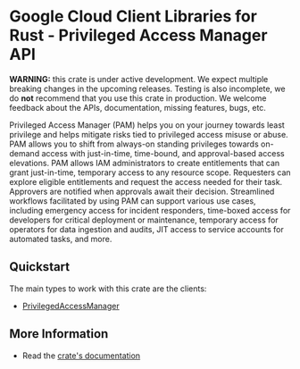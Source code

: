 # Google Cloud Client Libraries for Rust - Privileged Access Manager API

<!-- Code generated by sidekick. DO NOT EDIT. -->

**WARNING:** this crate is under active development. We expect multiple breaking
changes in the upcoming releases. Testing is also incomplete, we do **not**
recommend that you use this crate in production. We welcome feedback about the
APIs, documentation, missing features, bugs, etc.

Privileged Access Manager (PAM) helps you on your journey towards least
privilege and helps mitigate risks tied to privileged access misuse or
abuse. PAM allows you to shift from always-on standing privileges towards
on-demand access with just-in-time, time-bound, and approval-based access
elevations. PAM allows IAM administrators to create entitlements that can
grant just-in-time, temporary access to any resource scope. Requesters can
explore eligible entitlements and request the access needed for their
task. Approvers are notified when approvals await their
decision. Streamlined workflows facilitated by using PAM can support
various use cases, including emergency access for incident responders,
time-boxed access for developers for critical deployment or maintenance,
temporary access for operators for data ingestion and audits, JIT access
to service accounts for automated tasks, and more.

## Quickstart

The main types to work with this crate are the clients:

- [PrivilegedAccessManager]

## More Information

- Read the [crate's documentation](https://docs.rs/google-cloud-privilegedaccessmanager-v1/latest/google-cloud-privilegedaccessmanager-v1)

[PrivilegedAccessManager]: https://docs.rs/google-cloud-privilegedaccessmanager-v1/latest/google_cloud_privilegedaccessmanager_v1/client/struct.PrivilegedAccessManager.html
